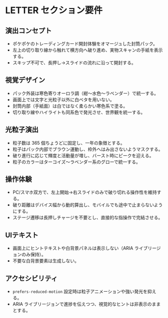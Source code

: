 # LETTER セクション要件

## 演出コンセプト
- ポケポケのトレーディングカード開封体験をオマージュした封筒パック。
- 左上の切り取り線から触れて横方向へ破り進め、実物スキャンの手紙を表示する。
- スキップ不可で、長押し→スライドの流れに沿って開封する。

## 視覚デザイン
- パック外装は寒色寄りオーロラ調（紺〜水色〜ラベンダー）で統一する。
- 画面上では文字と光粒子以外に白ベタを用いない。
- 封筒内部（手紙面）は白ではなく柔らかい寒色系で塗る。
- 切り取り線やハイライトも同系色で発光させ、世界観を統一する。

## 光粒子演出
- 粒子数は 365 個ちょうどに固定し、一年の象徴とする。
- 粒子はパック内部でブラウン運動し、枠外へはみ出さないようマスクする。
- 破り進行に応じて輝度と活動量が増し、バースト時にピークを迎える。
- 粒子のカラーはターコイズ〜ラベンダー系のグローで統一する。

## 操作体験
- PC/スマホ双方で、左上開始→右スライドのみで破り切れる操作性を維持する。
- 破り距離はデバイス幅から動的算出し、モバイルでも途中で止まらないようにする。
- ステージ遷移は長押しチャージを不要とし、直接的な指操作で完結させる。

## UIテキスト
- 画面上にヒントテキストや白背景パネルは表示しない（ARIA ライブリージョンのみ保持）。
- 不要な白背景要素は生成しない。

## アクセシビリティ
- `prefers-reduced-motion` 設定時は粒子アニメーションや強い発光を抑える。
- ARIA ライブリージョンで進捗を伝えつつ、視覚的なヒントは非表示のままとする。

